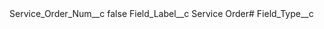 <?xml version="1.0" encoding="UTF-8"?>
<CustomMetadata xmlns="http://soap.sforce.com/2006/04/metadata" xmlns:xsi="http://www.w3.org/2001/XMLSchema-instance" xmlns:xsd="http://www.w3.org/2001/XMLSchema">
    <label>Service_Order_Num__c</label>
    <protected>false</protected>
    <values>
        <field>Field_Label__c</field>
        <value xsi:type="xsd:string">Service Order#</value>
    </values>
    <values>
        <field>Field_Type__c</field>
        <value xsi:nil="true"/>
    </values>
</CustomMetadata>
